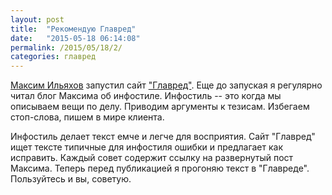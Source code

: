 ```yaml
---
layout: post
title:  "Рекомендую Главред"
date:   "2015-05-18 06:14:08"
permalink: /2015/05/18/2/
categories: главред
---
```


[Максим Ильяхов](http://maximilyahov.ru/) запустил сайт
["Главред"](http://glvrd.ru/). Еще до запуская я регулярно читал блог
Максима об инфостиле. Инфостиль -- это когда мы описываем вещи по
делу. Приводим аргументы к тезисам. Избегаем стоп-слова, пишем в мире
клиента.

Инфостиль делает текст емче и легче для восприятия. Сайт "Главред"
ищет тексте типичные для инфостиля ошибки и предлагает как
исправить. Каждый совет содержит ссылку на развернутый пост
Максима. Теперь перед публикацией я прогоняю текст в "Главреде".
Пользуйтесь и вы, советую.
